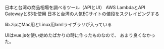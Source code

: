 日本と台湾の商品相場を調べるツール（APIとUI）
AWS LambdaとAPI GatewayとS3を使用
日本と台湾の人気ECサイトの値段をスクレイピングする

lib.zipにMac用とLinux用lxmlライブラリが入っている

UIはvue.jsを使い始めたばかりの時に作ったものなので、
あまり良くなかった。